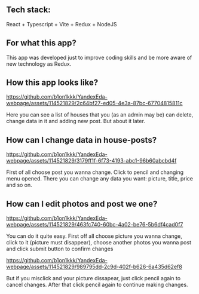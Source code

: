 ## Tech stack:
React + Typescript + Vite + Redux + NodeJS

## For what this app?
This app was developed just to improve coding skills and be more aware of new technology as Redux.

## How this app looks like?
https://github.com/b1on1kkk/YandexEda-webpage/assets/114521829/2c64bf27-ed05-4e3a-87bc-67704815811c

Here you can see a list of houses that you (as an admin may be) can delete, change data in it and adding new post. But about it later.


## How can I change data in house-posts?
https://github.com/b1on1kkk/YandexEda-webpage/assets/114521829/3179ff1f-6f73-4193-abc1-96b60abcbd4f

First of all choose post you wanna change. Click to pencil and changing menu opened. There you can change any data you want: picture, title, price and so on.


## How can I edit photos and post we one?
https://github.com/b1on1kkk/YandexEda-webpage/assets/114521829/463fc740-60bc-4a02-be76-5b6df4cad0f7

You can do it quite easy. First off all choose picture you wanna change, click to it (picture must disappear), choose another photos you wanna post and click submit button to confirm changes

https://github.com/b1on1kkk/YandexEda-webpage/assets/114521829/989795dd-2c9d-402f-b626-6a435d62ef8

But if you misclick and your picture dissapear, just click pencil again to cancel changes. After that click pencil again to continue making changes.
